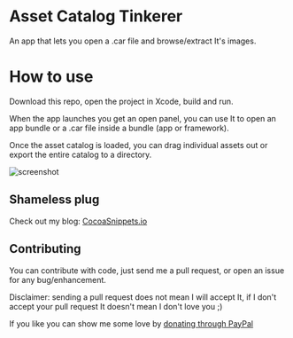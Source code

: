 Asset Catalog Tinkerer
======================

An app that lets you open a .car file and browse/extract It's images.

How to use
==========

Download this repo, open the project in Xcode, build and run.

When the app launches you get an open panel, you can use It to open an app bundle or a .car file inside a bundle (app or framework).

Once the asset catalog is loaded, you can drag individual assets out or export the entire catalog to a directory.

![screenshot](https://raw.github.com/insidegui/AssetCatalogTinkerer/master/screenshot.png)

## Shameless plug

Check out my blog: [CocoaSnippets.io](http://cocoasnippets.io)

## Contributing

You can contribute with code, just send me a pull request, or open an issue for any bug/enhancement.

Disclaimer: sending a pull request does not mean I will accept It, if I don't accept your pull request It doesn't mean I don't love you ;)

If you like you can show me some love by [donating through PayPal](https://www.paypal.com/cgi-bin/webscr?cmd=_donations&business=386Y2DFSN5X94&lc=BR&item_name=Guilherme%20Rambo&item_number=1001&currency_code=USD&bn=PP%2dDonationsBF%3abtn_donate_LG%2egif%3aNonHosted)